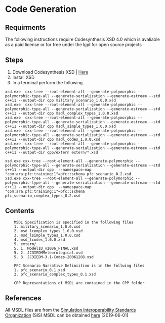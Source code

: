# Code Generation

## Requirments
The following instructions require Codesynthesis XSD 4.0 which is avaliable as a paid license or for free under the lgpl for open source projects

## Steps

 1. Download Codesynthesis XSD | [Here](https://www.codesynthesis.com/products/xsd/])
 1. Install XSD
 1. In a terminal perform the following
 ```shell
xsd.exe  cxx-tree --root-element-all --generate-polymorphic --polymorphic-type-all --generate-serialization --generate-ostream --std c++11 --output-dir cpp military_scenario_1.0.0.xsd
xsd.exe  cxx-tree --root-element-all --generate-polymorphic --polymorphic-type-all --generate-serialization --generate-ostream --std c++11 --output-dir cpp msdl_complex_types_1.0.0.xsd
xsd.exe  cxx-tree --root-element-all --generate-polymorphic --polymorphic-type-all --generate-serialization --generate-ostream --std c++11 --output-dir cpp msdl_simple_types_1.0.0.xsd
xsd.exe  cxx-tree --root-element-all --generate-polymorphic --polymorphic-type-all --generate-serialization --generate-ostream --std c++11 --output-dir cpp msdl_codes_1.0.0.xsd
xsd.exe  cxx-tree --root-element-all --generate-polymorphic --polymorphic-type-all --generate-serialization --generate-ostream --std c++11 --output-dir cpp/extern extern/*.xsd

xsd.exe cxx-tree --root-element-all --generate-polymorphic --polymorphic-type-all --generate-serialization --generate-ostream --std c++11 --output-dir cpp  --namespace-map "com:ara:pfc:training:1"=pfc::schema pfc_scenario_0.2.xsd
xsd.exe cxx-tree --root-element-all --generate-polymorphic --polymorphic-type-all --generate-serialization --generate-ostream --std c++11 --output-dir cpp  --namespace-map "com:ara:pfc:training:1"=pfc::schema pfc_scenario_complex_types_0.2.xsd
```

## Contents
        MSDL Specification is specified in the following files
        1. military_scenario_1.0.0.xsd
        2. msd_lcomplex_types_1.0.0.xsd
        3. msd_lsimple_types_1.0.0.xsd
        4. msd_lcodes_1.0.0.xsd
        5. extern/
        5. 1. ModelID_v2006_FINAL.xsd
        5. 2. JC3IEDMMeteorological.xsd
        5. 3. JC3IEDM-3.1-Codes-20061208.xsd

        PFC Scenario Narrative Definiition is in the follwing files
        1. pfc_scenario_0.1.xsd
        2. pfc_scenario_complex_types_0.1.xsd

        CPP Representations of MSDL are contained in the CPP folder

## References
All MSDL files are from the [Simulation Interoperability Standards Organization](https://www.sisostds.org/Schemas.aspx) (SIS)
MSDL can be obtained [here](https://www.sisostds.org/DigitalLibrary.aspx?Command=Core_Download&EntryId=46997) [2019-06-01]
